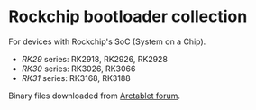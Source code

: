 # Rockchip bootloader collection

For devices with Rockchip's SoC (System on a Chip).

* _RK29_ series: RK2918, RK2926, RK2928
* _RK30_ series: RK3026, RK3066
* _RK31_ series: RK3168, RK3188

Binary files downloaded from [Arctablet forum][1].

[1]: http://www.arctablet.com/blog/forum/firmware-development/rockchip-bootloader-collection-rk29xxloader-rk30xxloader-rk3168loader-rk3188loader
